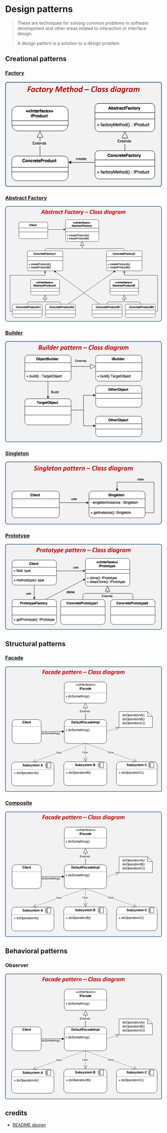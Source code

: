 # Design patterns

>These are techniques for solving common problems in software development and other areas related to interaction or interface design.
>
>A design pattern is a solution to a design problem.

## Creational patterns

### [Factory](./Cafeteria)

![](./etc/factory.png "https://reactiveprogramming.io/blog/es/patrones-de-diseno/factory")

### [Abstract Factory](./Videojuego)

![](./etc/abstractFactory.png "https://reactiveprogramming.io/blog/es/patrones-de-diseno/abstract-facade")

### [Builder](./Farmaceutica)

![](./etc/builder.png "https://reactiveprogramming.io/blog/es/patrones-de-diseno/builder")

### [Singleton](./Singleton)

![](./etc/singleton.png "https://reactiveprogramming.io/blog/es/patrones-de-diseno/singleton")

### [Prototype](./Proto_type)

![](./etc/prototype-diagram.png "https://reactiveprogramming.io/blog/es/patrones-de-diseno/prototype")

## Structural patterns

### [Facade](./Facade)

![](./etc/facade.png "https://reactiveprogramming.io/blog/es/patrones-de-diseno/facade")

### [Composite](./composite)

![](./etc/facade.png "https://reactiveprogramming.io/blog/es/patrones-de-diseno/composite")

## Behavioral patterns

### Observer

![](./etc/facade.png "https://reactiveprogramming.io/blog/es/patrones-de-diseno/observer")

## credits

* [README design](https://github.com/iluwatar/java-design-patterns)

